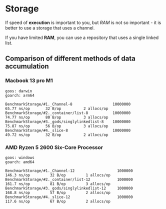 # Storage


If speed of **execution** is important to you, but _RAM_ is not so important - it is better to use a storage that uses a channel.

If you have limited **RAM**, you can use a repository that uses a single linked list.

## Comparison of different methods of data accumulation

### Macbook 13 pro M1
```
goos: darwin
goarch: arm64

BenchmarkStorage/#1._Channel-8         	        10000000	        65.77 ns/op	      32 B/op	       2 allocs/op
BenchmarkStorage/#2._container/list-8  	        10000000	        74.77 ns/op	      80 B/op	       3 allocs/op
BenchmarkStorage/#3._gods/singlylinkedlist-8    10000000	        75.87 ns/op	      56 B/op	       3 allocs/op
BenchmarkStorage/#4._slice-8                    10000000	        49.72 ns/op	      32 B/op	       2 allocs/op
```

### AMD Ryzen 5 2600 Six-Core Processor
```
goos: windows
goarch: amd64

BenchmarkStorage/#1._Channel-12                   1000000	      146.3 ns/op	      32 B/op	      1 allocs/op
BenchmarkStorage/#2._container/list-12            1000000	      161.7 ns/op	      81 B/op         3 allocs/op
BenchmarkStorage/#3._gods/singlylinkedlist-12	  1000000	      168.8 ns/op         57 B/op         2 allocs/op
BenchmarkStorage/#4._slice-12                     1000000	      117.6 ns/op         67 B/op         2 allocs/op
```
